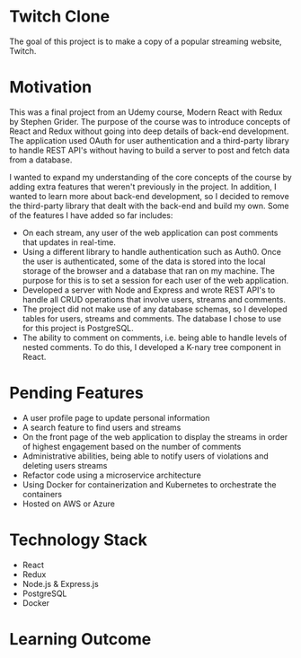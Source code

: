 # Twitch Clone
The goal of this project is to make a copy of a popular streaming website, Twitch.

# Motivation
This was a final project from an Udemy course, Modern React with Redux by Stephen Grider. The purpose of the course was to introduce concepts of React and Redux without going into deep details of back-end development. The application used OAuth for user authentication and a third-party library to handle REST API's without having to build a server to post and fetch data from a database.

I wanted to expand my understanding of the core concepts of the course by adding extra features that weren't previously in the project. In addition, I wanted to learn more about back-end development, so I decided to remove the third-party library that dealt with the back-end and build my own. Some of the features I have added so far includes:

- On each stream, any user of the web application can post comments that updates in real-time.
- Using a different library to handle authentication such as Auth0. Once the user is authenticated, some of the data is stored into the local storage of the browser and a database that ran on my machine. The purpose for this is to set a session for each user of the web application.
- Developed a server with Node and Express and wrote REST API's to handle all CRUD operations that involve users, streams and comments.
- The project did not make use of any database schemas, so I developed tables for users, streams and comments. The database I chose to use for this project is PostgreSQL.
- The ability to comment on comments, i.e. being able to handle levels of nested comments. To do this, I developed a K-nary tree component in React.

# Pending Features
- A user profile page to update personal information
- A search feature to find users and streams
- On the front page of the web application to display the streams in order of highest engagement based on the number of comments
- Administrative abilities, being able to notify users of violations and deleting users streams
- Refactor code using a microservice architecture
- Using Docker for containerization and Kubernetes to orchestrate the containers
- Hosted on AWS or Azure

# Technology Stack
- React
- Redux
- Node.js & Express.js
- PostgreSQL
- Docker

# Learning Outcome
